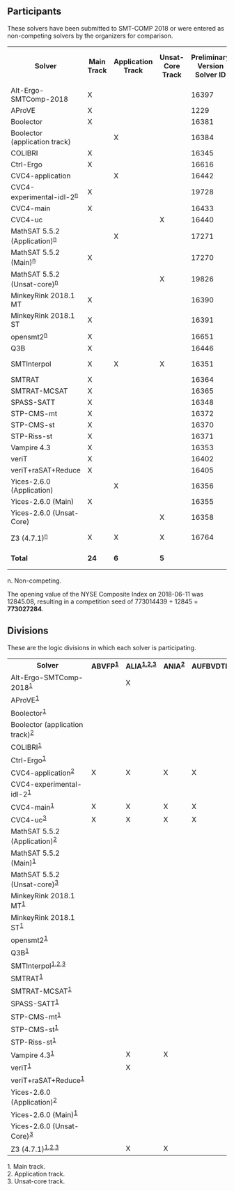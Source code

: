 ## Participants

<p>These solvers have been submitted to SMT-COMP 2018 or were entered
  as non-competing solvers by the organizers for comparison.</p>

<table class="participants">
  <tr>
   <th class="center">Solver</th>
   <th class="center">Main Track</th>
   <th class="center">Application Track</th>
   <th class="center">Unsat-Core Track</th>
   <th class="center">Preliminary Version Solver ID</th>
   <th class="center">Final Version Solver ID</th>
   <th class="center">Seed</th>
   <th class="center">System Description</th>
   <th class="center">Contact</th>
  </tr>
  <tr>
   <td>Alt-Ergo-SMTComp-2018</td>
   <td class="center">X</td>
   <td class="center"></td>
   <td class="center"></td>
   <td class="right">16397</td>
   <td class="right">19737</td>
   <td class="right">18</td>
   <td class="right"></td>
   <td class="right">Albin Coquereau (<a href="mailto:coquereau.a@gmail.com">coquereau.a@gmail.com</a>)</td>
  </tr>
  <tr>
   <td>AProVE</td>
   <td class="center">X</td>
   <td class="center"></td>
   <td class="center"></td>
   <td class="right">1229</td>
   <td class="right"></td>
   <td class="right">3945321</td>
   <td class="right"></td>
   <td class="right">Carsten Fuhs (<a href="mailto:carsten@dcs.bbk.ac.uk">carsten@dcs.bbk.ac.uk</a>)</td>
  </tr>
  <tr>
   <td>Boolector</td>
   <td class="center">X</td>
   <td class="center"></td>
   <td class="center"></td>
   <td class="right">16381</td>
   <td class="right">19729</td>
   <td class="right">42</td>
   <td class="right"><a href="system-descriptions/Boolector.pdf">Boolector</a></td>
   <td class="right">Mathias Preiner (<a href="mailto:mathias.preiner@gmail.com">mathias.preiner@gmail.com</a>)</td>
  </tr>
  <tr>
   <td>Boolector (application track)</td>
   <td class="center"></td>
   <td class="center">X</td>
   <td class="center"></td>
   <td class="right">16384</td>
   <td class="right">19730</td>
   <td class="right">42</td>
   <td class="right"><a href="system-descriptions/Boolector.pdf">Boolector</a></td>
   <td class="right">Mathias Preiner (<a href="mailto:mathias.preiner@gmail.com">mathias.preiner@gmail.com</a>)</td>
  </tr>
  <tr>
   <td>COLIBRI</td>
   <td class="center">X</td>
   <td class="center"></td>
   <td class="center"></td>
   <td class="right">16345</td>
   <td class="right">19761</td>
   <td class="right">2187327402</td>
   <td class="right"><a href="system-descriptions/COLIBRI.pdf">COLIBRI</a></td>
   <td class="right">Fran&ccedil;ois Bobot (<a href="mailto:francois.bobot@cea.fr">francois.bobot@cea.fr</a>)</td>
  </tr>
  <tr>
   <td>Ctrl-Ergo</td>
   <td class="center">X</td>
   <td class="center"></td>
   <td class="center"></td>
   <td class="right">16616</td>
   <td class="right">19738</td>
   <td class="right">16</td>
   <td class="right"></td>
   <td class="right">Mohamed Iguernlala (<a href="mailto:iguer.pro@gmail.com">iguer.pro@gmail.com</a>)</td>
  </tr>
  <tr>
   <td>CVC4-application</td>
   <td class="center"></td>
   <td class="center">X</td>
   <td class="center"></td>
   <td class="right">16442</td>
   <td class="right">19756</td>
   <td class="right">1337</td>
   <td class="right"><a href="system-descriptions/CVC4.pdf">CVC4</a></td>
   <td class="right">Andres N&ouml;tzli (<a href="mailto:noetzli@stanford.edu">noetzli@stanford.edu</a>)</td>
  </tr>
  <tr class="non-competing-grey">
   <td>CVC4-experimental-idl-2<sup><a href="#fnn">n</a></sup></td>
   <td class="center">X</td>
   <td class="center"></td>
   <td class="center"></td>
   <td class="right">19728</td>
   <td class="right"></td>
   <td class="right">&mdash;</td>
   <td class="right"><a href="system-descriptions/CVC4.pdf">CVC4</a></td>
   <td class="right">Duligur Ibeling (<a href="mailto:duligur@gmail.com">duligur@gmail.com</a>)</td>
  </tr>
  <tr>
   <td>CVC4-main</td>
   <td class="center">X</td>
   <td class="center"></td>
   <td class="center"></td>
   <td class="right">16433</td>
   <td class="right">19757</td>
   <td class="right">1337</td>
   <td class="right"><a href="system-descriptions/CVC4.pdf">CVC4</a></td>
   <td class="right">Andres N&ouml;tzli (<a href="mailto:noetzli@stanford.edu">noetzli@stanford.edu</a>)</td>
  </tr>
  <tr>
   <td>CVC4-uc</td>
   <td class="center"></td>
   <td class="center"></td>
   <td class="center">X</td>
   <td class="right">16440</td>
   <td class="right">19758</td>
   <td class="right">1337</td>
   <td class="right"><a href="system-descriptions/CVC4.pdf">CVC4</a></td>
   <td class="right">Andres N&ouml;tzli (<a href="mailto:noetzli@stanford.edu">noetzli@stanford.edu</a>)</td>
  </tr>
  <tr class="non-competing-grey">
   <td>MathSAT 5.5.2 (Application)<sup><a href="#fnn">n</a></sup></td>
   <td class="center"></td>
   <td class="center">X</td>
   <td class="center"></td>
   <td class="right">17271</td>
   <td class="right"></td>
   <td class="right">&mdash;</td>
   <td class="right"></td>
   <td class="right"><a href="http://mathsat.fbk.eu/download.php?file=mathsat-5.5.2-linux-x86_64.tar.gz">http://mathsat.fbk.eu/download.php?file=mathsat-5.5.2-linux-x86_64.tar.gz</a></td>
  </tr>
  <tr class="non-competing-grey">
   <td>MathSAT 5.5.2 (Main)<sup><a href="#fnn">n</a></sup></td>
   <td class="center">X</td>
   <td class="center"></td>
   <td class="center"></td>
   <td class="right">17270</td>
   <td class="right"></td>
   <td class="right">&mdash;</td>
   <td class="right"></td>
   <td class="right"><a href="http://mathsat.fbk.eu/download.php?file=mathsat-5.5.2-linux-x86_64.tar.gz">http://mathsat.fbk.eu/download.php?file=mathsat-5.5.2-linux-x86_64.tar.gz</a></td>
  </tr>
  <tr class="non-competing-grey">
   <td>MathSAT 5.5.2 (Unsat-core)<sup><a href="#fnn">n</a></sup></td>
   <td class="center"></td>
   <td class="center"></td>
   <td class="center">X</td>
   <td class="right">19826</td>
   <td class="right"></td>
   <td class="right">&mdash;</td>
   <td class="right"></td>
   <td class="right"><a href="http://mathsat.fbk.eu/download.php?file=mathsat-5.5.2-linux-x86_64.tar.gz">http://mathsat.fbk.eu/download.php?file=mathsat-5.5.2-linux-x86_64.tar.gz</a></td>
  </tr>
  <tr>
   <td>MinkeyRink 2018.1 MT</td>
   <td class="center">X</td>
   <td class="center"></td>
   <td class="center"></td>
   <td class="right">16390</td>
   <td class="right">19683</td>
   <td class="right">24234</td>
   <td class="right"></td>
   <td class="right">Trevor Hansen (<a href="mailto:trev_Abroad@yahoo.com">trev_Abroad@yahoo.com</a>)</td>
  </tr>
  <tr>
   <td>MinkeyRink 2018.1 ST</td>
   <td class="center">X</td>
   <td class="center"></td>
   <td class="center"></td>
   <td class="right">16391</td>
   <td class="right">19684</td>
   <td class="right">325559</td>
   <td class="right"></td>
   <td class="right">Trevor Hansen (<a href="mailto:trev_Abroad@yahoo.com">trev_Abroad@yahoo.com</a>)</td>
  </tr>
  <tr class="non-competing-grey">
   <td>opensmt2<sup><a href="#fnn">n</a></sup></td>
   <td class="center">X</td>
   <td class="center"></td>
   <td class="center"></td>
   <td class="right">16651</td>
   <td class="right">19938</td>
   <td class="right">&mdash;</td>
   <td class="right"></td>
   <td class="right">Antti Hyv&auml;rinen (<a href="mailto:antti.hyvarinen@gmail.com">antti.hyvarinen@gmail.com</a>)</td>
  </tr>
  <tr>
   <td>Q3B</td>
   <td class="center">X</td>
   <td class="center"></td>
   <td class="center"></td>
   <td class="right">16446</td>
   <td class="right">19702</td>
   <td class="right">8027210</td>
   <td class="right"></td>
   <td class="right">Martin Jonas (<a href="mailto:martin.jonas@mail.muni.cz">martin.jonas@mail.muni.cz</a>)</td>
  </tr>
  <tr>
   <td>SMTInterpol</td>
   <td class="center">X</td>
   <td class="center">X</td>
   <td class="center">X</td>
   <td class="right">16351</td>
   <td class="right"></td>
   <td class="right">716484617</td>
   <td class="right"><a href="system-descriptions/SMTInterpol.pdf">SMTInterpol</a></td>
   <td class="right">Jochen Hoenicke (<a href="mailto:hoenicke@informatik.uni-freiburg.de">hoenicke@informatik.uni-freiburg.de</a>)</td>
  </tr>
  <tr>
   <td>SMTRAT</td>
   <td class="center">X</td>
   <td class="center"></td>
   <td class="center"></td>
   <td class="right">16364</td>
   <td class="right">19694</td>
   <td class="right">12345</td>
   <td class="right"><a href="system-descriptions/SMTRAT.pdf">SMTRAT</a></td>
   <td class="right">Gereon Kremer (<a href="mailto:gereon.kremer@cs.rwth-aachen.de">gereon.kremer@cs.rwth-aachen.de</a>)</td>
  </tr>
  <tr>
   <td>SMTRAT-MCSAT</td>
   <td class="center">X</td>
   <td class="center"></td>
   <td class="center"></td>
   <td class="right">16365</td>
   <td class="right">19631</td>
   <td class="right">12345</td>
   <td class="right"><a href="system-descriptions/SMTRAT.pdf">SMTRAT</a></td>
   <td class="right">Gereon Kremer (<a href="mailto:gereon.kremer@cs.rwth-aachen.de">gereon.kremer@cs.rwth-aachen.de</a>)</td>
  </tr>
  <tr>
   <td>SPASS-SATT</td>
   <td class="center">X</td>
   <td class="center"></td>
   <td class="center"></td>
   <td class="right">16348</td>
   <td class="right">19632</td>
   <td class="right">42</td>
   <td class="right"></td>
   <td class="right">Martin Bromberger (<a href="mailto:mbromber@mpi-inf.mpg.de">mbromber@mpi-inf.mpg.de</a>)</td>
  </tr>
  <tr>
   <td>STP-CMS-mt</td>
   <td class="center">X</td>
   <td class="center"></td>
   <td class="center"></td>
   <td class="right">16372</td>
   <td class="right">19624</td>
   <td class="right">2015</td>
   <td class="right"><a href="system-descriptions/STP.pdf">STP</a></td>
   <td class="right">Norbert Manthey (<a href="mailto:nmanthey@conp-solutions.com">nmanthey@conp-solutions.com</a>)</td>
  </tr>
  <tr>
   <td>STP-CMS-st</td>
   <td class="center">X</td>
   <td class="center"></td>
   <td class="center"></td>
   <td class="right">16370</td>
   <td class="right">19622</td>
   <td class="right">5</td>
   <td class="right"><a href="system-descriptions/STP.pdf">STP</a></td>
   <td class="right">Norbert Manthey (<a href="mailto:nmanthey@conp-solutions.com">nmanthey@conp-solutions.com</a>)</td>
  </tr>
  <tr>
   <td>STP-Riss-st</td>
   <td class="center">X</td>
   <td class="center"></td>
   <td class="center"></td>
   <td class="right">16371</td>
   <td class="right">19623</td>
   <td class="right">3</td>
   <td class="right"><a href="system-descriptions/STP.pdf">STP</a></td>
   <td class="right">Norbert Manthey (<a href="mailto:nmanthey@conp-solutions.com">nmanthey@conp-solutions.com</a>)</td>
  </tr>
  <tr>
   <td>Vampire 4.3</td>
   <td class="center">X</td>
   <td class="center"></td>
   <td class="center"></td>
   <td class="right">16353</td>
   <td class="right">19759</td>
   <td class="right">86</td>
   <td class="right"></td>
   <td class="right">Giles Reger (<a href="mailto:giles.reger@manchester.ac.uk">giles.reger@manchester.ac.uk</a>)</td>
  </tr>
  <tr>
   <td>veriT</td>
   <td class="center">X</td>
   <td class="center"></td>
   <td class="center"></td>
   <td class="right">16402</td>
   <td class="right">19742</td>
   <td class="right">60408</td>
   <td class="right"><a href="system-descriptions/veriT.pdf">veriT</a></td>
   <td class="right">Hans-J&ouml;rg Schurr (<a href="mailto:hans-jorg.schurr@inria.fr">hans-jorg.schurr@inria.fr</a>)</td>
  </tr>
  <tr>
   <td>veriT+raSAT+Reduce</td>
   <td class="center">X</td>
   <td class="center"></td>
   <td class="center"></td>
   <td class="right">16405</td>
   <td class="right">19733</td>
   <td class="right">3500782</td>
   <td class="right"><a href="system-descriptions/veriT+raSAT+Reduce.pdf">veriT+raSAT+Reduce</a></td>
   <td class="right">Hans-J&ouml;rg Schurr (<a href="mailto:hans-jorg.schurr@inria.fr">hans-jorg.schurr@inria.fr</a>)</td>
  </tr>
  <tr>
   <td>Yices-2.6.0 (Application)</td>
   <td class="center"></td>
   <td class="center">X</td>
   <td class="center"></td>
   <td class="right">16356</td>
   <td class="right">19740</td>
   <td class="right">258528</td>
   <td class="right"></td>
   <td class="right">Bruno Dutertre (<a href="mailto:Bruno.Dutertre@sri.com">Bruno.Dutertre@sri.com</a>)</td>
  </tr>
  <tr>
   <td>Yices-2.6.0 (Main)</td>
   <td class="center">X</td>
   <td class="center"></td>
   <td class="center"></td>
   <td class="right">16355</td>
   <td class="right">19739</td>
   <td class="right">256528</td>
   <td class="right"></td>
   <td class="right">Bruno Dutertre (<a href="mailto:Bruno.Dutertre@sri.com">Bruno.Dutertre@sri.com</a>)</td>
  </tr>
  <tr>
   <td>Yices-2.6.0 (Unsat-Core)</td>
   <td class="center"></td>
   <td class="center"></td>
   <td class="center">X</td>
   <td class="right">16358</td>
   <td class="right">19741</td>
   <td class="right">256528</td>
   <td class="right"></td>
   <td class="right">Bruno Dutertre (<a href="mailto:Bruno.Dutertre@sri.com">Bruno.Dutertre@sri.com</a>)</td>
  </tr>
  <tr class="non-competing-grey">
   <td>Z3 (4.7.1)<sup><a href="#fnn">n</a></sup></td>
   <td class="center">X</td>
   <td class="center">X</td>
   <td class="center">X</td>
   <td class="right">16764</td>
   <td class="right"></td>
   <td class="right">&mdash;</td>
   <td class="right"></td>
   <td class="right"><a href="https://github.com/Z3Prover/z3/releases/download/z3-4.7.1/z3-4.7.1.tar.gz">https://github.com/Z3Prover/z3/releases/download/z3-4.7.1/z3-4.7.1.tar.gz</a></td>
  </tr>
  <tr class="total">
   <td><b>Total</b></td>
   <td class="center"><b>24</b></td>
   <td class="center"><b>6</b></td>
   <td class="center"><b>5</b></td>
   <td class="right"></td>
   <td class="right"></td>
   <td class="right"><b>773014439</b> (mod 2<sup>30</sup>)</td>
   <td class="right"></td>
   <td class="right"></td>
  </tr>
</table>

<p>
  <span id="fnn">
    n. Non-competing.
  </span>
</p>

<p>The opening value of the NYSE Composite Index on 2018-06-11 was 12845.08, resulting in a competition seed of 773014439 + 12845 = <b>773027284</b>.</p>

<h2>Divisions</h2>

<p>These are the logic divisions in which each solver is participating.</p>

<table class="participants divisions">
  <tr class="center">
    <th>Solver</th>
    <th>ABVFP<sup><a href="#fn1">1</a></sup></th>
    <th>ALIA<sup><a href="#fn1">1</a>,<a href="#fn2">2</a>,<a href="#fn3">3</a></sup></th>
    <th>ANIA<sup><a href="#fn2">2</a></sup></th>
    <th>AUFBVDTLIA<sup><a href="#fn1">1</a>,<a href="#fn3">3</a></sup></th>
    <th>AUFDTLIA<sup><a href="#fn1">1</a></sup></th>
    <th>AUFLIA<sup><a href="#fn1">1</a>,<a href="#fn3">3</a></sup></th>
    <th>AUFLIRA<sup><a href="#fn1">1</a>,<a href="#fn3">3</a></sup></th>
    <th>AUFNIRA<sup><a href="#fn1">1</a>,<a href="#fn2">2</a>,<a href="#fn3">3</a></sup></th>
    <th>BV<sup><a href="#fn1">1</a>,<a href="#fn2">2</a>,<a href="#fn3">3</a></sup></th>
    <th>BVFP<sup><a href="#fn1">1</a></sup></th>
    <th>FP<sup><a href="#fn1">1</a></sup></th>
    <th>LIA<sup><a href="#fn1">1</a>,<a href="#fn2">2</a>,<a href="#fn3">3</a></sup></th>
    <th>LRA<sup><a href="#fn1">1</a>,<a href="#fn3">3</a></sup></th>
    <th>NIA<sup><a href="#fn1">1</a>,<a href="#fn3">3</a></sup></th>
    <th>NRA<sup><a href="#fn1">1</a>,<a href="#fn3">3</a></sup></th>
    <th>QF_ABV<sup><a href="#fn1">1</a>,<a href="#fn2">2</a>,<a href="#fn3">3</a></sup></th>
    <th>QF_ABVFP<sup><a href="#fn1">1</a>,<a href="#fn3">3</a></sup></th>
    <th>QF_ALIA<sup><a href="#fn1">1</a>,<a href="#fn2">2</a>,<a href="#fn3">3</a></sup></th>
    <th>QF_ANIA<sup><a href="#fn1">1</a>,<a href="#fn2">2</a>,<a href="#fn3">3</a></sup></th>
    <th>QF_AUFBV<sup><a href="#fn1">1</a>,<a href="#fn2">2</a>,<a href="#fn3">3</a></sup></th>
    <th>QF_AUFLIA<sup><a href="#fn1">1</a>,<a href="#fn2">2</a>,<a href="#fn3">3</a></sup></th>
    <th>QF_AUFNIA<sup><a href="#fn1">1</a>,<a href="#fn3">3</a></sup></th>
    <th>QF_AX<sup><a href="#fn1">1</a>,<a href="#fn3">3</a></sup></th>
    <th>QF_BV<sup><a href="#fn1">1</a>,<a href="#fn2">2</a>,<a href="#fn3">3</a></sup></th>
    <th>QF_BVFP<sup><a href="#fn1">1</a>,<a href="#fn2">2</a>,<a href="#fn3">3</a></sup></th>
    <th>QF_DT<sup><a href="#fn1">1</a>,<a href="#fn3">3</a></sup></th>
    <th>QF_FP<sup><a href="#fn1">1</a>,<a href="#fn2">2</a>,<a href="#fn3">3</a></sup></th>
    <th>QF_IDL<sup><a href="#fn1">1</a>,<a href="#fn3">3</a></sup></th>
    <th>QF_LIA<sup><a href="#fn1">1</a>,<a href="#fn2">2</a>,<a href="#fn3">3</a></sup></th>
    <th>QF_LIRA<sup><a href="#fn1">1</a>,<a href="#fn3">3</a></sup></th>
    <th>QF_LRA<sup><a href="#fn1">1</a>,<a href="#fn2">2</a>,<a href="#fn3">3</a></sup></th>
    <th>QF_NIA<sup><a href="#fn1">1</a>,<a href="#fn2">2</a>,<a href="#fn3">3</a></sup></th>
    <th>QF_NIRA<sup><a href="#fn1">1</a>,<a href="#fn3">3</a></sup></th>
    <th>QF_NRA<sup><a href="#fn1">1</a>,<a href="#fn3">3</a></sup></th>
    <th>QF_RDL<sup><a href="#fn1">1</a>,<a href="#fn3">3</a></sup></th>
    <th>QF_SLIA<sup><a href="#fn1">1</a></sup></th>
    <th>QF_UF<sup><a href="#fn1">1</a>,<a href="#fn3">3</a></sup></th>
    <th>QF_UFBV<sup><a href="#fn1">1</a>,<a href="#fn2">2</a>,<a href="#fn3">3</a></sup></th>
    <th>QF_UFIDL<sup><a href="#fn1">1</a>,<a href="#fn3">3</a></sup></th>
    <th>QF_UFLIA<sup><a href="#fn1">1</a>,<a href="#fn2">2</a>,<a href="#fn3">3</a></sup></th>
    <th>QF_UFLRA<sup><a href="#fn1">1</a>,<a href="#fn2">2</a>,<a href="#fn3">3</a></sup></th>
    <th>QF_UFNIA<sup><a href="#fn1">1</a>,<a href="#fn2">2</a>,<a href="#fn3">3</a></sup></th>
    <th>QF_UFNRA<sup><a href="#fn1">1</a>,<a href="#fn3">3</a></sup></th>
    <th>UF<sup><a href="#fn1">1</a>,<a href="#fn3">3</a></sup></th>
    <th>UFBV<sup><a href="#fn1">1</a>,<a href="#fn3">3</a></sup></th>
    <th>UFDT<sup><a href="#fn1">1</a>,<a href="#fn3">3</a></sup></th>
    <th>UFDTLIA<sup><a href="#fn1">1</a></sup></th>
    <th>UFIDL<sup><a href="#fn1">1</a>,<a href="#fn3">3</a></sup></th>
    <th>UFLIA<sup><a href="#fn1">1</a>,<a href="#fn3">3</a></sup></th>
    <th>UFLRA<sup><a href="#fn1">1</a>,<a href="#fn2">2</a>,<a href="#fn3">3</a></sup></th>
    <th>UFNIA<sup><a href="#fn1">1</a>,<a href="#fn3">3</a></sup></th>
  </tr>
  <tr class="center">
    <td class="left">Alt-Ergo-SMTComp-2018<sup><a href="#fn1">1</a></sup></td>
    <td></td>
    <td>X</td>
    <td></td>
    <td></td>
    <td></td>
    <td>X</td>
    <td>X</td>
    <td>X</td>
    <td></td>
    <td></td>
    <td></td>
    <td></td>
    <td></td>
    <td></td>
    <td></td>
    <td></td>
    <td></td>
    <td></td>
    <td></td>
    <td></td>
    <td></td>
    <td></td>
    <td></td>
    <td></td>
    <td></td>
    <td></td>
    <td></td>
    <td></td>
    <td></td>
    <td></td>
    <td></td>
    <td></td>
    <td></td>
    <td></td>
    <td></td>
    <td></td>
    <td></td>
    <td></td>
    <td></td>
    <td></td>
    <td></td>
    <td></td>
    <td></td>
    <td></td>
    <td></td>
    <td></td>
    <td></td>
    <td></td>
    <td></td>
    <td></td>
    <td></td>
  </tr>
  <tr class="center">
    <td class="left">AProVE<sup><a href="#fn1">1</a></sup></td>
    <td></td>
    <td></td>
    <td></td>
    <td></td>
    <td></td>
    <td></td>
    <td></td>
    <td></td>
    <td></td>
    <td></td>
    <td></td>
    <td></td>
    <td></td>
    <td></td>
    <td></td>
    <td></td>
    <td></td>
    <td></td>
    <td></td>
    <td></td>
    <td></td>
    <td></td>
    <td></td>
    <td></td>
    <td></td>
    <td></td>
    <td></td>
    <td></td>
    <td></td>
    <td></td>
    <td></td>
    <td>X</td>
    <td></td>
    <td></td>
    <td></td>
    <td></td>
    <td></td>
    <td></td>
    <td></td>
    <td></td>
    <td></td>
    <td></td>
    <td></td>
    <td></td>
    <td></td>
    <td></td>
    <td></td>
    <td></td>
    <td></td>
    <td></td>
    <td></td>
  </tr>
  <tr class="center">
    <td class="left">Boolector<sup><a href="#fn1">1</a></sup></td>
    <td></td>
    <td></td>
    <td></td>
    <td></td>
    <td></td>
    <td></td>
    <td></td>
    <td></td>
    <td>X</td>
    <td></td>
    <td></td>
    <td></td>
    <td></td>
    <td></td>
    <td></td>
    <td>X</td>
    <td></td>
    <td></td>
    <td></td>
    <td>X</td>
    <td></td>
    <td></td>
    <td></td>
    <td>X</td>
    <td></td>
    <td></td>
    <td></td>
    <td></td>
    <td></td>
    <td></td>
    <td></td>
    <td></td>
    <td></td>
    <td></td>
    <td></td>
    <td></td>
    <td></td>
    <td>X</td>
    <td></td>
    <td></td>
    <td></td>
    <td></td>
    <td></td>
    <td></td>
    <td></td>
    <td></td>
    <td></td>
    <td></td>
    <td></td>
    <td></td>
    <td></td>
  </tr>
  <tr class="center">
    <td class="left">Boolector (application track)<sup><a href="#fn2">2</a></sup></td>
    <td></td>
    <td></td>
    <td></td>
    <td></td>
    <td></td>
    <td></td>
    <td></td>
    <td></td>
    <td></td>
    <td></td>
    <td></td>
    <td></td>
    <td></td>
    <td></td>
    <td></td>
    <td>X</td>
    <td></td>
    <td></td>
    <td></td>
    <td></td>
    <td></td>
    <td></td>
    <td></td>
    <td>X</td>
    <td></td>
    <td></td>
    <td></td>
    <td></td>
    <td></td>
    <td></td>
    <td></td>
    <td></td>
    <td></td>
    <td></td>
    <td></td>
    <td></td>
    <td></td>
    <td>X</td>
    <td></td>
    <td></td>
    <td></td>
    <td></td>
    <td></td>
    <td></td>
    <td></td>
    <td></td>
    <td></td>
    <td></td>
    <td></td>
    <td></td>
    <td></td>
  </tr>
  <tr class="center">
    <td class="left">COLIBRI<sup><a href="#fn1">1</a></sup></td>
    <td></td>
    <td></td>
    <td></td>
    <td></td>
    <td></td>
    <td></td>
    <td></td>
    <td></td>
    <td></td>
    <td></td>
    <td></td>
    <td></td>
    <td></td>
    <td></td>
    <td></td>
    <td></td>
    <td>X</td>
    <td></td>
    <td></td>
    <td></td>
    <td></td>
    <td></td>
    <td></td>
    <td></td>
    <td>X</td>
    <td></td>
    <td>X</td>
    <td></td>
    <td></td>
    <td></td>
    <td></td>
    <td></td>
    <td></td>
    <td></td>
    <td></td>
    <td></td>
    <td></td>
    <td></td>
    <td></td>
    <td></td>
    <td></td>
    <td></td>
    <td></td>
    <td></td>
    <td></td>
    <td></td>
    <td></td>
    <td></td>
    <td></td>
    <td></td>
    <td></td>
  </tr>
  <tr class="center">
    <td class="left">Ctrl-Ergo<sup><a href="#fn1">1</a></sup></td>
    <td></td>
    <td></td>
    <td></td>
    <td></td>
    <td></td>
    <td></td>
    <td></td>
    <td></td>
    <td></td>
    <td></td>
    <td></td>
    <td></td>
    <td></td>
    <td></td>
    <td></td>
    <td></td>
    <td></td>
    <td></td>
    <td></td>
    <td></td>
    <td></td>
    <td></td>
    <td></td>
    <td></td>
    <td></td>
    <td></td>
    <td></td>
    <td></td>
    <td>X</td>
    <td></td>
    <td>X</td>
    <td></td>
    <td></td>
    <td></td>
    <td></td>
    <td></td>
    <td></td>
    <td></td>
    <td></td>
    <td></td>
    <td></td>
    <td></td>
    <td></td>
    <td></td>
    <td></td>
    <td></td>
    <td></td>
    <td></td>
    <td></td>
    <td></td>
    <td></td>
  </tr>
  <tr class="center">
    <td class="left">CVC4-application<sup><a href="#fn2">2</a></sup></td>
    <td>X</td>
    <td>X</td>
    <td>X</td>
    <td>X</td>
    <td>X</td>
    <td>X</td>
    <td>X</td>
    <td>X</td>
    <td>X</td>
    <td>X</td>
    <td>X</td>
    <td>X</td>
    <td>X</td>
    <td>X</td>
    <td>X</td>
    <td>X</td>
    <td>X</td>
    <td>X</td>
    <td>X</td>
    <td>X</td>
    <td>X</td>
    <td>X</td>
    <td>X</td>
    <td>X</td>
    <td>X</td>
    <td>X</td>
    <td>X</td>
    <td>X</td>
    <td>X</td>
    <td>X</td>
    <td>X</td>
    <td>X</td>
    <td>X</td>
    <td>X</td>
    <td>X</td>
    <td>X</td>
    <td>X</td>
    <td>X</td>
    <td>X</td>
    <td>X</td>
    <td>X</td>
    <td>X</td>
    <td>X</td>
    <td>X</td>
    <td>X</td>
    <td>X</td>
    <td>X</td>
    <td>X</td>
    <td>X</td>
    <td>X</td>
    <td>X</td>
  </tr>
  <tr class="center">
    <td class="left">CVC4-experimental-idl-2<sup><a href="#fn1">1</a></sup></td>
    <td></td>
    <td></td>
    <td></td>
    <td></td>
    <td></td>
    <td></td>
    <td></td>
    <td></td>
    <td></td>
    <td></td>
    <td></td>
    <td></td>
    <td></td>
    <td></td>
    <td></td>
    <td></td>
    <td></td>
    <td></td>
    <td></td>
    <td></td>
    <td></td>
    <td></td>
    <td></td>
    <td></td>
    <td></td>
    <td></td>
    <td></td>
    <td>X</td>
    <td></td>
    <td></td>
    <td></td>
    <td></td>
    <td></td>
    <td></td>
    <td></td>
    <td></td>
    <td></td>
    <td></td>
    <td></td>
    <td></td>
    <td></td>
    <td></td>
    <td></td>
    <td></td>
    <td></td>
    <td></td>
    <td></td>
    <td></td>
    <td></td>
    <td></td>
    <td></td>
  </tr>
  <tr class="center">
    <td class="left">CVC4-main<sup><a href="#fn1">1</a></sup></td>
    <td>X</td>
    <td>X</td>
    <td>X</td>
    <td>X</td>
    <td>X</td>
    <td>X</td>
    <td>X</td>
    <td>X</td>
    <td>X</td>
    <td>X</td>
    <td>X</td>
    <td>X</td>
    <td>X</td>
    <td>X</td>
    <td>X</td>
    <td>X</td>
    <td>X</td>
    <td>X</td>
    <td>X</td>
    <td>X</td>
    <td>X</td>
    <td>X</td>
    <td>X</td>
    <td>X</td>
    <td>X</td>
    <td>X</td>
    <td>X</td>
    <td>X</td>
    <td>X</td>
    <td>X</td>
    <td>X</td>
    <td>X</td>
    <td>X</td>
    <td>X</td>
    <td>X</td>
    <td>X</td>
    <td>X</td>
    <td>X</td>
    <td>X</td>
    <td>X</td>
    <td>X</td>
    <td>X</td>
    <td>X</td>
    <td>X</td>
    <td>X</td>
    <td>X</td>
    <td>X</td>
    <td>X</td>
    <td>X</td>
    <td>X</td>
    <td>X</td>
  </tr>
  <tr class="center">
    <td class="left">CVC4-uc<sup><a href="#fn3">3</a></sup></td>
    <td>X</td>
    <td>X</td>
    <td>X</td>
    <td>X</td>
    <td>X</td>
    <td>X</td>
    <td>X</td>
    <td>X</td>
    <td>X</td>
    <td>X</td>
    <td>X</td>
    <td>X</td>
    <td>X</td>
    <td>X</td>
    <td>X</td>
    <td>X</td>
    <td>X</td>
    <td>X</td>
    <td>X</td>
    <td>X</td>
    <td>X</td>
    <td>X</td>
    <td>X</td>
    <td>X</td>
    <td>X</td>
    <td>X</td>
    <td>X</td>
    <td>X</td>
    <td>X</td>
    <td>X</td>
    <td>X</td>
    <td>X</td>
    <td>X</td>
    <td>X</td>
    <td>X</td>
    <td>X</td>
    <td>X</td>
    <td>X</td>
    <td>X</td>
    <td>X</td>
    <td>X</td>
    <td>X</td>
    <td>X</td>
    <td>X</td>
    <td>X</td>
    <td>X</td>
    <td>X</td>
    <td>X</td>
    <td>X</td>
    <td>X</td>
    <td>X</td>
  </tr>
  <tr class="center">
    <td class="left">MathSAT 5.5.2 (Application)<sup><a href="#fn2">2</a></sup></td>
    <td></td>
    <td></td>
    <td></td>
    <td></td>
    <td></td>
    <td></td>
    <td></td>
    <td></td>
    <td></td>
    <td></td>
    <td></td>
    <td></td>
    <td></td>
    <td></td>
    <td></td>
    <td></td>
    <td></td>
    <td>X</td>
    <td></td>
    <td></td>
    <td>X</td>
    <td></td>
    <td></td>
    <td>X</td>
    <td></td>
    <td></td>
    <td></td>
    <td>X</td>
    <td>X</td>
    <td></td>
    <td>X</td>
    <td></td>
    <td></td>
    <td></td>
    <td>X</td>
    <td></td>
    <td></td>
    <td></td>
    <td>X</td>
    <td>X</td>
    <td>X</td>
    <td></td>
    <td></td>
    <td></td>
    <td></td>
    <td></td>
    <td></td>
    <td></td>
    <td></td>
    <td></td>
    <td></td>
  </tr>
  <tr class="center">
    <td class="left">MathSAT 5.5.2 (Main)<sup><a href="#fn1">1</a></sup></td>
    <td></td>
    <td></td>
    <td></td>
    <td></td>
    <td></td>
    <td></td>
    <td></td>
    <td></td>
    <td></td>
    <td></td>
    <td></td>
    <td></td>
    <td></td>
    <td></td>
    <td></td>
    <td>X</td>
    <td></td>
    <td>X</td>
    <td></td>
    <td>X</td>
    <td>X</td>
    <td></td>
    <td>X</td>
    <td>X</td>
    <td></td>
    <td></td>
    <td></td>
    <td>X</td>
    <td>X</td>
    <td></td>
    <td>X</td>
    <td></td>
    <td></td>
    <td></td>
    <td>X</td>
    <td></td>
    <td>X</td>
    <td>X</td>
    <td>X</td>
    <td>X</td>
    <td>X</td>
    <td></td>
    <td></td>
    <td></td>
    <td></td>
    <td></td>
    <td></td>
    <td></td>
    <td></td>
    <td></td>
    <td></td>
  </tr>
  <tr class="center">
    <td class="left">MathSAT 5.5.2 (Unsat-core)<sup><a href="#fn3">3</a></sup></td>
    <td></td>
    <td></td>
    <td></td>
    <td></td>
    <td></td>
    <td></td>
    <td></td>
    <td></td>
    <td></td>
    <td></td>
    <td></td>
    <td></td>
    <td></td>
    <td></td>
    <td></td>
    <td>X</td>
    <td></td>
    <td>X</td>
    <td></td>
    <td>X</td>
    <td>X</td>
    <td></td>
    <td>X</td>
    <td>X</td>
    <td></td>
    <td></td>
    <td></td>
    <td>X</td>
    <td>X</td>
    <td></td>
    <td>X</td>
    <td></td>
    <td></td>
    <td></td>
    <td>X</td>
    <td></td>
    <td>X</td>
    <td>X</td>
    <td>X</td>
    <td>X</td>
    <td>X</td>
    <td></td>
    <td></td>
    <td></td>
    <td></td>
    <td></td>
    <td></td>
    <td></td>
    <td></td>
    <td></td>
    <td></td>
  </tr>
  <tr class="center">
    <td class="left">MinkeyRink 2018.1 MT<sup><a href="#fn1">1</a></sup></td>
    <td></td>
    <td></td>
    <td></td>
    <td></td>
    <td></td>
    <td></td>
    <td></td>
    <td></td>
    <td></td>
    <td></td>
    <td></td>
    <td></td>
    <td></td>
    <td></td>
    <td></td>
    <td></td>
    <td></td>
    <td></td>
    <td></td>
    <td></td>
    <td></td>
    <td></td>
    <td></td>
    <td>X</td>
    <td></td>
    <td></td>
    <td></td>
    <td></td>
    <td></td>
    <td></td>
    <td></td>
    <td></td>
    <td></td>
    <td></td>
    <td></td>
    <td></td>
    <td></td>
    <td></td>
    <td></td>
    <td></td>
    <td></td>
    <td></td>
    <td></td>
    <td></td>
    <td></td>
    <td></td>
    <td></td>
    <td></td>
    <td></td>
    <td></td>
    <td></td>
  </tr>
  <tr class="center">
    <td class="left">MinkeyRink 2018.1 ST<sup><a href="#fn1">1</a></sup></td>
    <td></td>
    <td></td>
    <td></td>
    <td></td>
    <td></td>
    <td></td>
    <td></td>
    <td></td>
    <td></td>
    <td></td>
    <td></td>
    <td></td>
    <td></td>
    <td></td>
    <td></td>
    <td></td>
    <td></td>
    <td></td>
    <td></td>
    <td></td>
    <td></td>
    <td></td>
    <td></td>
    <td>X</td>
    <td></td>
    <td></td>
    <td></td>
    <td></td>
    <td></td>
    <td></td>
    <td></td>
    <td></td>
    <td></td>
    <td></td>
    <td></td>
    <td></td>
    <td></td>
    <td></td>
    <td></td>
    <td></td>
    <td></td>
    <td></td>
    <td></td>
    <td></td>
    <td></td>
    <td></td>
    <td></td>
    <td></td>
    <td></td>
    <td></td>
    <td></td>
  </tr>
  <tr class="center">
    <td class="left">opensmt2<sup><a href="#fn1">1</a></sup></td>
    <td></td>
    <td></td>
    <td></td>
    <td></td>
    <td></td>
    <td></td>
    <td></td>
    <td></td>
    <td></td>
    <td></td>
    <td></td>
    <td></td>
    <td></td>
    <td></td>
    <td></td>
    <td></td>
    <td></td>
    <td></td>
    <td></td>
    <td></td>
    <td></td>
    <td></td>
    <td></td>
    <td></td>
    <td></td>
    <td></td>
    <td></td>
    <td></td>
    <td></td>
    <td></td>
    <td>X</td>
    <td></td>
    <td></td>
    <td></td>
    <td>X</td>
    <td></td>
    <td>X</td>
    <td></td>
    <td></td>
    <td></td>
    <td></td>
    <td></td>
    <td></td>
    <td></td>
    <td></td>
    <td></td>
    <td></td>
    <td></td>
    <td></td>
    <td></td>
    <td></td>
  </tr>
  <tr class="center">
    <td class="left">Q3B<sup><a href="#fn1">1</a></sup></td>
    <td></td>
    <td></td>
    <td></td>
    <td></td>
    <td></td>
    <td></td>
    <td></td>
    <td></td>
    <td>X</td>
    <td></td>
    <td></td>
    <td></td>
    <td></td>
    <td></td>
    <td></td>
    <td></td>
    <td></td>
    <td></td>
    <td></td>
    <td></td>
    <td></td>
    <td></td>
    <td></td>
    <td></td>
    <td></td>
    <td></td>
    <td></td>
    <td></td>
    <td></td>
    <td></td>
    <td></td>
    <td></td>
    <td></td>
    <td></td>
    <td></td>
    <td></td>
    <td></td>
    <td></td>
    <td></td>
    <td></td>
    <td></td>
    <td></td>
    <td></td>
    <td></td>
    <td></td>
    <td></td>
    <td></td>
    <td></td>
    <td></td>
    <td></td>
    <td></td>
  </tr>
  <tr class="center">
    <td class="left">SMTInterpol<sup><a href="#fn1">1</a>,<a href="#fn2">2</a>,<a href="#fn3">3</a></sup></td>
    <td></td>
    <td></td>
    <td></td>
    <td></td>
    <td></td>
    <td></td>
    <td></td>
    <td></td>
    <td></td>
    <td></td>
    <td></td>
    <td></td>
    <td></td>
    <td></td>
    <td></td>
    <td></td>
    <td></td>
    <td>X</td>
    <td></td>
    <td></td>
    <td>X</td>
    <td></td>
    <td>X</td>
    <td></td>
    <td></td>
    <td></td>
    <td></td>
    <td>X</td>
    <td>X</td>
    <td>X</td>
    <td>X</td>
    <td></td>
    <td></td>
    <td></td>
    <td>X</td>
    <td></td>
    <td>X</td>
    <td></td>
    <td>X</td>
    <td>X</td>
    <td>X</td>
    <td></td>
    <td></td>
    <td></td>
    <td></td>
    <td></td>
    <td></td>
    <td></td>
    <td></td>
    <td></td>
    <td></td>
  </tr>
  <tr class="center">
    <td class="left">SMTRAT<sup><a href="#fn1">1</a></sup></td>
    <td></td>
    <td></td>
    <td></td>
    <td></td>
    <td></td>
    <td></td>
    <td></td>
    <td></td>
    <td></td>
    <td></td>
    <td></td>
    <td></td>
    <td></td>
    <td></td>
    <td></td>
    <td></td>
    <td></td>
    <td></td>
    <td></td>
    <td></td>
    <td></td>
    <td></td>
    <td></td>
    <td></td>
    <td></td>
    <td></td>
    <td></td>
    <td>X</td>
    <td>X</td>
    <td>X</td>
    <td>X</td>
    <td>X</td>
    <td>X</td>
    <td>X</td>
    <td>X</td>
    <td></td>
    <td></td>
    <td></td>
    <td></td>
    <td></td>
    <td></td>
    <td></td>
    <td></td>
    <td></td>
    <td></td>
    <td></td>
    <td></td>
    <td></td>
    <td></td>
    <td></td>
    <td></td>
  </tr>
  <tr class="center">
    <td class="left">SMTRAT-MCSAT<sup><a href="#fn1">1</a></sup></td>
    <td></td>
    <td></td>
    <td></td>
    <td></td>
    <td></td>
    <td></td>
    <td></td>
    <td></td>
    <td></td>
    <td></td>
    <td></td>
    <td></td>
    <td></td>
    <td></td>
    <td></td>
    <td></td>
    <td></td>
    <td></td>
    <td></td>
    <td></td>
    <td></td>
    <td></td>
    <td></td>
    <td></td>
    <td></td>
    <td></td>
    <td></td>
    <td></td>
    <td></td>
    <td></td>
    <td>X</td>
    <td></td>
    <td></td>
    <td>X</td>
    <td></td>
    <td></td>
    <td></td>
    <td></td>
    <td></td>
    <td></td>
    <td></td>
    <td></td>
    <td></td>
    <td></td>
    <td></td>
    <td></td>
    <td></td>
    <td></td>
    <td></td>
    <td></td>
    <td></td>
  </tr>
  <tr class="center">
    <td class="left">SPASS-SATT<sup><a href="#fn1">1</a></sup></td>
    <td></td>
    <td></td>
    <td></td>
    <td></td>
    <td></td>
    <td></td>
    <td></td>
    <td></td>
    <td></td>
    <td></td>
    <td></td>
    <td></td>
    <td></td>
    <td></td>
    <td></td>
    <td></td>
    <td></td>
    <td></td>
    <td></td>
    <td></td>
    <td></td>
    <td></td>
    <td></td>
    <td></td>
    <td></td>
    <td></td>
    <td></td>
    <td></td>
    <td>X</td>
    <td></td>
    <td>X</td>
    <td></td>
    <td></td>
    <td></td>
    <td></td>
    <td></td>
    <td></td>
    <td></td>
    <td></td>
    <td></td>
    <td></td>
    <td></td>
    <td></td>
    <td></td>
    <td></td>
    <td></td>
    <td></td>
    <td></td>
    <td></td>
    <td></td>
    <td></td>
  </tr>
  <tr class="center">
    <td class="left">STP-CMS-mt<sup><a href="#fn1">1</a></sup></td>
    <td></td>
    <td></td>
    <td></td>
    <td></td>
    <td></td>
    <td></td>
    <td></td>
    <td></td>
    <td></td>
    <td></td>
    <td></td>
    <td></td>
    <td></td>
    <td></td>
    <td></td>
    <td></td>
    <td></td>
    <td></td>
    <td></td>
    <td></td>
    <td></td>
    <td></td>
    <td></td>
    <td>X</td>
    <td></td>
    <td></td>
    <td></td>
    <td></td>
    <td></td>
    <td></td>
    <td></td>
    <td></td>
    <td></td>
    <td></td>
    <td></td>
    <td></td>
    <td></td>
    <td></td>
    <td></td>
    <td></td>
    <td></td>
    <td></td>
    <td></td>
    <td></td>
    <td></td>
    <td></td>
    <td></td>
    <td></td>
    <td></td>
    <td></td>
    <td></td>
  </tr>
  <tr class="center">
    <td class="left">STP-CMS-st<sup><a href="#fn1">1</a></sup></td>
    <td></td>
    <td></td>
    <td></td>
    <td></td>
    <td></td>
    <td></td>
    <td></td>
    <td></td>
    <td></td>
    <td></td>
    <td></td>
    <td></td>
    <td></td>
    <td></td>
    <td></td>
    <td></td>
    <td></td>
    <td></td>
    <td></td>
    <td></td>
    <td></td>
    <td></td>
    <td></td>
    <td>X</td>
    <td></td>
    <td></td>
    <td></td>
    <td></td>
    <td></td>
    <td></td>
    <td></td>
    <td></td>
    <td></td>
    <td></td>
    <td></td>
    <td></td>
    <td></td>
    <td></td>
    <td></td>
    <td></td>
    <td></td>
    <td></td>
    <td></td>
    <td></td>
    <td></td>
    <td></td>
    <td></td>
    <td></td>
    <td></td>
    <td></td>
    <td></td>
  </tr>
  <tr class="center">
    <td class="left">STP-Riss-st<sup><a href="#fn1">1</a></sup></td>
    <td></td>
    <td></td>
    <td></td>
    <td></td>
    <td></td>
    <td></td>
    <td></td>
    <td></td>
    <td></td>
    <td></td>
    <td></td>
    <td></td>
    <td></td>
    <td></td>
    <td></td>
    <td></td>
    <td></td>
    <td></td>
    <td></td>
    <td></td>
    <td></td>
    <td></td>
    <td></td>
    <td>X</td>
    <td></td>
    <td></td>
    <td></td>
    <td></td>
    <td></td>
    <td></td>
    <td></td>
    <td></td>
    <td></td>
    <td></td>
    <td></td>
    <td></td>
    <td></td>
    <td></td>
    <td></td>
    <td></td>
    <td></td>
    <td></td>
    <td></td>
    <td></td>
    <td></td>
    <td></td>
    <td></td>
    <td></td>
    <td></td>
    <td></td>
    <td></td>
  </tr>
  <tr class="center">
    <td class="left">Vampire 4.3<sup><a href="#fn1">1</a></sup></td>
    <td></td>
    <td>X</td>
    <td>X</td>
    <td></td>
    <td>X</td>
    <td>X</td>
    <td>X</td>
    <td>X</td>
    <td></td>
    <td></td>
    <td></td>
    <td>X</td>
    <td>X</td>
    <td>X</td>
    <td>X</td>
    <td></td>
    <td></td>
    <td></td>
    <td></td>
    <td></td>
    <td></td>
    <td></td>
    <td></td>
    <td></td>
    <td></td>
    <td></td>
    <td></td>
    <td></td>
    <td></td>
    <td></td>
    <td></td>
    <td></td>
    <td></td>
    <td></td>
    <td></td>
    <td></td>
    <td></td>
    <td></td>
    <td></td>
    <td></td>
    <td></td>
    <td></td>
    <td></td>
    <td>X</td>
    <td></td>
    <td>X</td>
    <td>X</td>
    <td>X</td>
    <td>X</td>
    <td>X</td>
    <td>X</td>
  </tr>
  <tr class="center">
    <td class="left">veriT<sup><a href="#fn1">1</a></sup></td>
    <td></td>
    <td>X</td>
    <td></td>
    <td></td>
    <td></td>
    <td>X</td>
    <td>X</td>
    <td></td>
    <td></td>
    <td></td>
    <td></td>
    <td>X</td>
    <td></td>
    <td></td>
    <td></td>
    <td></td>
    <td></td>
    <td>X</td>
    <td></td>
    <td></td>
    <td>X</td>
    <td></td>
    <td></td>
    <td></td>
    <td></td>
    <td></td>
    <td></td>
    <td>X</td>
    <td>X</td>
    <td></td>
    <td>X</td>
    <td></td>
    <td></td>
    <td></td>
    <td>X</td>
    <td></td>
    <td>X</td>
    <td></td>
    <td>X</td>
    <td>X</td>
    <td>X</td>
    <td></td>
    <td></td>
    <td>X</td>
    <td></td>
    <td></td>
    <td></td>
    <td>X</td>
    <td>X</td>
    <td>X</td>
    <td></td>
  </tr>
  <tr class="center">
    <td class="left">veriT+raSAT+Reduce<sup><a href="#fn1">1</a></sup></td>
    <td></td>
    <td></td>
    <td></td>
    <td></td>
    <td></td>
    <td></td>
    <td></td>
    <td></td>
    <td></td>
    <td></td>
    <td></td>
    <td></td>
    <td></td>
    <td></td>
    <td></td>
    <td></td>
    <td></td>
    <td></td>
    <td></td>
    <td></td>
    <td></td>
    <td></td>
    <td></td>
    <td></td>
    <td></td>
    <td></td>
    <td></td>
    <td></td>
    <td></td>
    <td></td>
    <td></td>
    <td></td>
    <td></td>
    <td>X</td>
    <td></td>
    <td></td>
    <td></td>
    <td></td>
    <td></td>
    <td></td>
    <td></td>
    <td></td>
    <td>X</td>
    <td></td>
    <td></td>
    <td></td>
    <td></td>
    <td></td>
    <td></td>
    <td></td>
    <td></td>
  </tr>
  <tr class="center">
    <td class="left">Yices-2.6.0 (Application)<sup><a href="#fn2">2</a></sup></td>
    <td></td>
    <td></td>
    <td></td>
    <td></td>
    <td></td>
    <td></td>
    <td></td>
    <td></td>
    <td></td>
    <td></td>
    <td></td>
    <td></td>
    <td></td>
    <td></td>
    <td></td>
    <td>X</td>
    <td></td>
    <td>X</td>
    <td></td>
    <td>X</td>
    <td>X</td>
    <td></td>
    <td></td>
    <td>X</td>
    <td></td>
    <td></td>
    <td></td>
    <td></td>
    <td>X</td>
    <td></td>
    <td>X</td>
    <td>X</td>
    <td></td>
    <td></td>
    <td></td>
    <td></td>
    <td>X</td>
    <td>X</td>
    <td></td>
    <td>X</td>
    <td>X</td>
    <td>X</td>
    <td></td>
    <td></td>
    <td></td>
    <td></td>
    <td></td>
    <td></td>
    <td></td>
    <td></td>
    <td></td>
  </tr>
  <tr class="center">
    <td class="left">Yices-2.6.0 (Main)<sup><a href="#fn1">1</a></sup></td>
    <td></td>
    <td></td>
    <td></td>
    <td></td>
    <td></td>
    <td></td>
    <td></td>
    <td></td>
    <td></td>
    <td></td>
    <td></td>
    <td></td>
    <td></td>
    <td></td>
    <td></td>
    <td>X</td>
    <td></td>
    <td>X</td>
    <td></td>
    <td>X</td>
    <td>X</td>
    <td></td>
    <td>X</td>
    <td>X</td>
    <td></td>
    <td></td>
    <td></td>
    <td>X</td>
    <td>X</td>
    <td>X</td>
    <td>X</td>
    <td>X</td>
    <td>X</td>
    <td>X</td>
    <td>X</td>
    <td></td>
    <td>X</td>
    <td>X</td>
    <td>X</td>
    <td>X</td>
    <td>X</td>
    <td>X</td>
    <td>X</td>
    <td></td>
    <td></td>
    <td></td>
    <td></td>
    <td></td>
    <td></td>
    <td></td>
    <td></td>
  </tr>
  <tr class="center">
    <td class="left">Yices-2.6.0 (Unsat-Core)<sup><a href="#fn3">3</a></sup></td>
    <td></td>
    <td></td>
    <td></td>
    <td></td>
    <td></td>
    <td></td>
    <td></td>
    <td></td>
    <td></td>
    <td></td>
    <td></td>
    <td></td>
    <td></td>
    <td></td>
    <td></td>
    <td>X</td>
    <td></td>
    <td>X</td>
    <td></td>
    <td>X</td>
    <td>X</td>
    <td></td>
    <td>X</td>
    <td>X</td>
    <td></td>
    <td></td>
    <td></td>
    <td>X</td>
    <td>X</td>
    <td>X</td>
    <td>X</td>
    <td></td>
    <td></td>
    <td></td>
    <td>X</td>
    <td></td>
    <td>X</td>
    <td>X</td>
    <td>X</td>
    <td>X</td>
    <td>X</td>
    <td></td>
    <td></td>
    <td></td>
    <td></td>
    <td></td>
    <td></td>
    <td></td>
    <td></td>
    <td></td>
    <td></td>
  </tr>
  <tr class="center">
    <td class="left">Z3 (4.7.1)<sup><a href="#fn1">1</a>,<a href="#fn2">2</a>,<a href="#fn3">3</a></sup></td>
    <td></td>
    <td>X</td>
    <td>X</td>
    <td></td>
    <td></td>
    <td>X</td>
    <td>X</td>
    <td>X</td>
    <td>X</td>
    <td></td>
    <td></td>
    <td>X</td>
    <td>X</td>
    <td>X</td>
    <td>X</td>
    <td>X</td>
    <td></td>
    <td>X</td>
    <td>X</td>
    <td>X</td>
    <td>X</td>
    <td>X</td>
    <td>X</td>
    <td>X</td>
    <td>X</td>
    <td>X</td>
    <td>X</td>
    <td>X</td>
    <td>X</td>
    <td>X</td>
    <td>X</td>
    <td>X</td>
    <td>X</td>
    <td>X</td>
    <td>X</td>
    <td></td>
    <td>X</td>
    <td>X</td>
    <td>X</td>
    <td>X</td>
    <td>X</td>
    <td>X</td>
    <td>X</td>
    <td>X</td>
    <td>X</td>
    <td></td>
    <td></td>
    <td>X</td>
    <td>X</td>
    <td>X</td>
    <td>X</td>
  </tr>
</table>

<p>
  <span id="fn1">
    1. Main track.
  </span><br/>
  <span id="fn2">
    2. Application track.
  </span><br/>
  <span id="fn3">
    3. Unsat-core track.
  </span>
</p>
